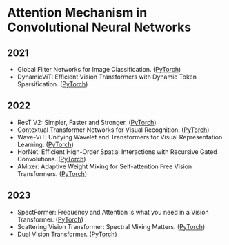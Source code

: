 # Attention Mechanism in Convolutional Neural Networks

## 2021
* Global Filter Networks for Image Classification. ([PyTorch](https://github.com/raoyongming/GFNet))
* DynamicViT: Efficient Vision Transformers with Dynamic Token Sparsification. ([PyTorch](https://github.com/raoyongming/DynamicViT))

## 2022
* ResT V2: Simpler, Faster and Stronger. ([PyTorch](https://github.com/wofmanaf/ResT))
* Contextual Transformer Networks for Visual Recognition. ([PyTorch](https://github.com/YehLi/ImageNetModel))
* Wave-ViT: Unifying Wavelet and Transformers for Visual Representation Learning. ([PyTorch](https://github.com/YehLi/ImageNetModel))
* HorNet: Efficient High-Order Spatial Interactions with Recursive Gated Convolutions. ([PyTorch](https://github.com/raoyongming/HorNet))
* AMixer: Adaptive Weight Mixing for Self-attention Free Vision Transformers. ([PyTorch](https://github.com/raoyongming/AMixer))


## 2023
* SpectFormer: Frequency and Attention is what you need in a Vision Transformer. ([PyTorch](https://github.com/badripatro/SpectFormers))
* Scattering Vision Transformer: Spectral Mixing Matters. ([PyTorch](https://github.com/badripatro/svt))
* Dual Vision Transformer. ([PyTorch](https://github.com/YehLi/ImageNetModel))






